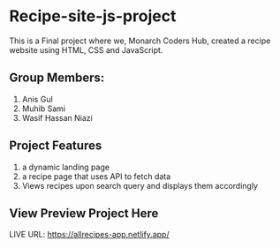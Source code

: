 # Recipe-site-js-project
This is a Final project where we, Monarch Coders Hub, created a recipe website using HTML, CSS and JavaScript.
## Group Members:

1) Anis Gul
2) Muhib Sami
3) Wasif Hassan Niazi

## Project Features
1) a dynamic landing page
2) a recipe page that uses API to fetch data
3) Views recipes upon search query and displays them accordingly

## View Preview Project Here
LIVE URL: https://allrecipes-app.netlify.app/
